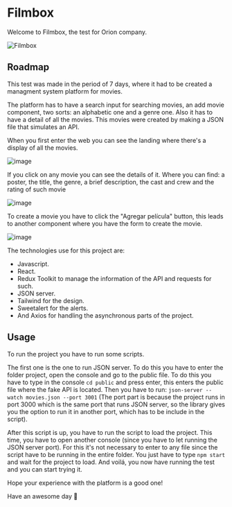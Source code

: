 # Filmbox

Welcome to Filmbox, the test for Orion company.

![Filmbox](https://user-images.githubusercontent.com/87136807/227970470-02a6d7b3-2951-45a6-873d-ae6a35963009.png)

## Roadmap
This test was made in the period of 7 days, where it had to be created a managment system platform for movies. 

The platform has to have a search input for searching movies, an add movie component, two sorts: an alphabetic one and a genre one. Also it has to have a detail of all the movies. This movies were created by making a JSON file that simulates an API. 

When you first enter the web you can see the landing where there's a display of all the movies.

![image](https://user-images.githubusercontent.com/87136807/227972878-6940a441-4c5d-49f9-9e14-935b2b7d5c5e.png)

If you click on any movie you can see the details of it. Where you can find: a poster, the title, the genre, a brief description, the cast and crew and the rating of such movie 

![image](https://user-images.githubusercontent.com/87136807/227975502-5ab8eab8-385c-47b1-bc89-2f77e46e6659.png)

To create a movie you have to click the "Agregar película" button, this leads to another component where you have the form to create the movie.

![image](https://user-images.githubusercontent.com/87136807/227976837-c0d8f404-3242-4fd8-8b26-5de7a311d02f.png)


The technologies use for this project are:
- Javascript.
- React.
- Redux Toolkit to manage the information of the API and requests for such.
- JSON server.
- Tailwind for the design.
- Sweetalert for the alerts.
- And Axios for handling the asynchronous parts of the project.

## Usage

To run the project you have to run some scripts. 

The first one is the one to run JSON server.
To do this you have to enter the folder project, open the console and go to the public file. To do this you have to type in the console `cd public` and press enter, this enters the public file where the fake API is located. Then you have to run: `json-server --watch movies.json --port 3001` (The port part is because the project runs in port 3000 which is the same port that runs JSON server, so the library gives you the option to run it in another port, which has to be include in the script).

After this script is up, you have to run the script to load the project. This time, you have to open another console (since you have to let running the JSON server port). For this it's not necessary to enter to any file since the script have to be running in the entire folder. You just have to type `npm start` and wait for the project to load. And voilá, you now have running the test and you can start trying it.

Hope your experience with the platform is a good one!


Have an awesome day 👋

